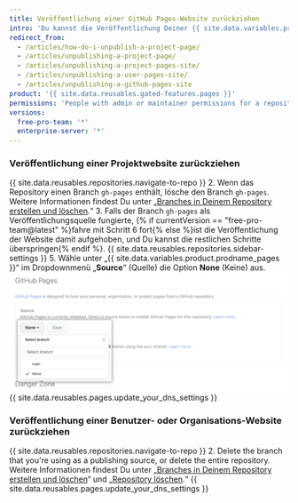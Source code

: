 ```yaml
---
title: Veröffentlichung einer GitHub Pages-Website zurückziehen
intro: 'Du kannst die Veröffentlichung Deiner {{ site.data.variables.product.prodname_pages }}-Website zurückziehen, sodass die Website nicht mehr für {% if currentVersion == "free-pro-team@latest" %}die Öffentlichkeit{% else %}alle Benutzer mit {{ site.data.variables.product.product_location }}{% endif %} zur Verfügung steht.'
redirect_from:
  - /articles/how-do-i-unpublish-a-project-page/
  - /articles/unpublishing-a-project-page/
  - /articles/unpublishing-a-project-pages-site/
  - /articles/unpublishing-a-user-pages-site/
  - /articles/unpublishing-a-github-pages-site
product: '{{ site.data.reusables.gated-features.pages }}'
permissions: 'People with admin or maintainer permissions for a repository can unpublish a {{ site.data.variables.product.prodname_pages }} site.'
versions:
  free-pro-team: '*'
  enterprise-server: '*'
---
```


### Veröffentlichung einer Projektwebsite zurückziehen

{{ site.data.reusables.repositories.navigate-to-repo }}
2. Wenn das Repository einen Branch `gh-pages` enthält, lösche den Branch `gh-pages`. Weitere Informationen findest Du unter „[Branches in Deinem Repository erstellen und löschen](/articles/creating-and-deleting-branches-within-your-repository#deleting-a-branch).“
3. Falls der Branch `gh-pages` als Veröffentlichungsquelle fungierte,
{% if currentVersion == "free-pro-team@latest" %}fahre mit Schritt 6 fort{% else %}ist die Veröffentlichung der Website damit aufgehoben, und Du kannst die restlichen Schritte überspringen{% endif %}.
{{ site.data.reusables.repositories.sidebar-settings }}
5. Wähle unter „{{ site.data.variables.product.prodname_pages }}“ im Dropdownmenü „**Source**“ (Quelle) die Option **None** (Keine) aus. ![Dropdownmenü zum Auswählen einer Veröffentlichungsquelle](/assets/images/help/pages/publishing-source-drop-down.png)
{{ site.data.reusables.pages.update_your_dns_settings }}

### Veröffentlichung einer Benutzer- oder Organisations-Website zurückziehen

{{ site.data.reusables.repositories.navigate-to-repo }}
2. Delete the branch that you're using as a publishing source, or delete the entire repository. Weitere Informationen findest Du unter „[Branches in Deinem Repository erstellen und löschen](/articles/creating-and-deleting-branches-within-your-repository#deleting-a-branch)“ und „[Repository löschen](/articles/deleting-a-repository).“
{{ site.data.reusables.pages.update_your_dns_settings }}

